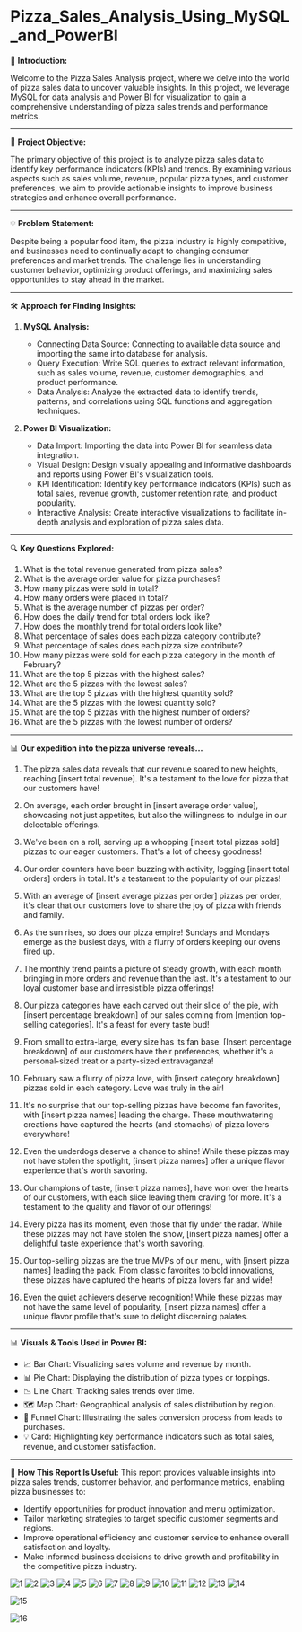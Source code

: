 # Pizza_Sales_Analysis_Using_MySQL_and_PowerBI

🍕 **Introduction:**

Welcome to the Pizza Sales Analysis project, where we delve into the world of pizza sales data to uncover valuable insights. In this project, we leverage MySQL for data analysis and Power BI for visualization to gain a comprehensive understanding of pizza sales trends and performance metrics.

----------------------------------------------------------------------------------------------------------------------------------------------------------------
🎯 **Project Objective:**

The primary objective of this project is to analyze pizza sales data to identify key performance indicators (KPIs) and trends. By examining various aspects such as sales volume, revenue, popular pizza types, and customer preferences, we aim to provide actionable insights to improve business strategies and enhance overall performance.

----------------------------------------------------------------------------------------------------------------------------------------------------------------
💡 **Problem Statement:**

Despite being a popular food item, the pizza industry is highly competitive, and businesses need to continually adapt to changing consumer preferences and market trends. The challenge lies in understanding customer behavior, optimizing product offerings, and maximizing sales opportunities to stay ahead in the market.

----------------------------------------------------------------------------------------------------------------------------------------------------------------
🛠️ **Approach for Finding Insights:**

1. **MySQL Analysis:**
   
      - Connecting Data Source: Connecting to available data source and importing the same into database for analysis.
      - Query Execution: Write SQL queries to extract relevant information, such as sales volume, revenue, customer demographics, and product performance.
      - Data Analysis: Analyze the extracted data to identify trends, patterns, and correlations using SQL functions and aggregation techniques.

3. **Power BI Visualization:**
   
      - Data Import: Importing the data into Power BI for seamless data integration.
      - Visual Design: Design visually appealing and informative dashboards and reports using Power BI's visualization tools.
      - KPI Identification: Identify key performance indicators (KPIs) such as total sales, revenue growth, customer retention rate, and product popularity.
      - Interactive Analysis: Create interactive visualizations to facilitate in-depth analysis and exploration of pizza sales data.

----------------------------------------------------------------------------------------------------------------------------------------------------------------
🔍 **Key Questions Explored:**

  1. What is the total revenue generated from pizza sales?
  2. What is the average order value for pizza purchases?
  3. How many pizzas were sold in total?
  4. How many orders were placed in total?
  5. What is the average number of pizzas per order?
  6. How does the daily trend for total orders look like?
  7. How does the monthly trend for total orders look like?
  8. What percentage of sales does each pizza category contribute?
  9. What percentage of sales does each pizza size contribute?
  10. How many pizzas were sold for each pizza category in the month of February?
  11. What are the top 5 pizzas with the highest sales?
  12. What are the 5 pizzas with the lowest sales?
  13. What are the top 5 pizzas with the highest quantity sold?
  14. What are the 5 pizzas with the lowest quantity sold?
  15. What are the top 5 pizzas with the highest number of orders?
  16. What are the 5 pizzas with the lowest number of orders?

----------------------------------------------------------------------------------------------------------------------------------------------------------------
📊 **Our expedition into the pizza universe reveals...**

   1. The pizza sales data reveals that our revenue soared to new heights, reaching [insert total revenue]. It's a testament to the love for pizza that our customers have!                                                                                                                                                   
  
   2. On average, each order brought in [insert average order value], showcasing not just appetites, but also the willingness to indulge in our delectable offerings.
   3. We've been on a roll, serving up a whopping [insert total pizzas sold] pizzas to our eager customers. That's a lot of cheesy goodness!
   4. Our order counters have been buzzing with activity, logging [insert total orders] orders in total. It's a testament to the popularity of our pizzas!
   5. With an average of [insert average pizzas per order] pizzas per order, it's clear that our customers love to share the joy of pizza with friends and family.
   6. As the sun rises, so does our pizza empire! Sundays and Mondays emerge as the busiest days, with a flurry of orders keeping our ovens fired up.
   7. The monthly trend paints a picture of steady growth, with each month bringing in more orders and revenue than the last. It's a testament to our loyal customer base and irresistible pizza offerings!
   8. Our pizza categories have each carved out their slice of the pie, with [insert percentage breakdown] of our sales coming from [mention top-selling categories]. It's a feast for every taste bud!
   9. From small to extra-large, every size has its fan base. [Insert percentage breakdown] of our customers have their preferences, whether it's a personal-sized treat or a party-sized extravaganza!
   10. February saw a flurry of pizza love, with [insert category breakdown] pizzas sold in each category. Love was truly in the air!
   11. It's no surprise that our top-selling pizzas have become fan favorites, with [insert pizza names] leading the charge. These mouthwatering creations have captured the hearts (and stomachs) of pizza lovers everywhere!
   12. Even the underdogs deserve a chance to shine! While these pizzas may not have stolen the spotlight, [insert pizza names] offer a unique flavor experience that's worth savoring.
   13. Our champions of taste, [insert pizza names], have won over the hearts of our customers, with each slice leaving them craving for more. It's a testament to the quality and flavor of our offerings!
   14. Every pizza has its moment, even those that fly under the radar. While these pizzas may not have stolen the show, [insert pizza names] offer a delightful taste experience that's worth savoring.
   15. Our top-selling pizzas are the true MVPs of our menu, with [insert pizza names] leading the pack. From classic favorites to bold innovations, these pizzas have captured the hearts of pizza lovers far and wide!
   16. Even the quiet achievers deserve recognition! While these pizzas may not have the same level of popularity, [insert pizza names] offer a unique flavor profile that's sure to delight discerning palates.
----------------------------------------------------------------------------------------------------------------------------------------------------------------

📊 **Visuals & Tools Used in Power BI:**
- 📈 Bar Chart: Visualizing sales volume and revenue by month.
- 📊 Pie Chart: Displaying the distribution of pizza types or toppings.
- 📉 Line Chart: Tracking sales trends over time.
- 🗺️ Map Chart: Geographical analysis of sales distribution by region.
- 🔄 Funnel Chart: Illustrating the sales conversion process from leads to purchases.
- 💡 Card: Highlighting key performance indicators such as total sales, revenue, and customer satisfaction.

----------------------------------------------------------------------------------------------------------------------------------------------------------------
🚀 **How This Report Is Useful:**
This report provides valuable insights into pizza sales trends, customer behavior, and performance metrics, enabling pizza businesses to:
- Identify opportunities for product innovation and menu optimization.
- Tailor marketing strategies to target specific customer segments and regions.
- Improve operational efficiency and customer service to enhance overall satisfaction and loyalty.
- Make informed business decisions to drive growth and profitability in the competitive pizza industry.

 ![1](https://github.com/AkshayShirbhate09/Pizza_Sales_Analysis_Using_MySQL_and_PowerBI/assets/161019134/817deac6-ebb4-43e4-b293-56f5e2f959f0)
![2](https://github.com/AkshayShirbhate09/Pizza_Sales_Analysis_Using_MySQL_and_PowerBI/assets/161019134/ff2d95ab-06d1-481a-87bd-f380115b0fac)
![3](https://github.com/AkshayShirbhate09/Pizza_Sales_Analysis_Using_MySQL_and_PowerBI/assets/161019134/6929a951-3d25-42f8-abdf-6cf4c187f5ac)
![4](https://github.com/AkshayShirbhate09/Pizza_Sales_Analysis_Using_MySQL_and_PowerBI/assets/161019134/b80512a7-26e6-465c-87e1-0b527ec88bdd)
![5](https://github.com/AkshayShirbhate09/Pizza_Sales_Analysis_Using_MySQL_and_PowerBI/assets/161019134/2086e26c-4130-4f83-8417-f31adc0d9a1f)
![6](https://github.com/AkshayShirbhate09/Pizza_Sales_Analysis_Using_MySQL_and_PowerBI/assets/161019134/a7bcc62a-1406-40b6-8985-ba8713595ee9)
![7](https://github.com/AkshayShirbhate09/Pizza_Sales_Analysis_Using_MySQL_and_PowerBI/assets/161019134/b8a32736-5495-41da-b3d9-e4c7d6d8103a)
![8](https://github.com/AkshayShirbhate09/Pizza_Sales_Analysis_Using_MySQL_and_PowerBI/assets/161019134/6937e75e-f50b-4042-b272-3d29440ce661)
![9](https://github.com/AkshayShirbhate09/Pizza_Sales_Analysis_Using_MySQL_and_PowerBI/assets/161019134/0a34a7d3-067b-4232-a503-f932810fdf5d)
![10](https://github.com/AkshayShirbhate09/Pizza_Sales_Analysis_Using_MySQL_and_PowerBI/assets/161019134/51013a2f-dfe5-4a3d-8c9b-596f59c06b8d)
![11](https://github.com/AkshayShirbhate09/Pizza_Sales_Analysis_Using_MySQL_and_PowerBI/assets/161019134/08236033-73d2-4248-821a-ba8c1c6a9350)
![12](https://github.com/AkshayShirbhate09/Pizza_Sales_Analysis_Using_MySQL_and_PowerBI/assets/161019134/073dcb11-9ebb-4f20-9a71-013eac255735)
![13](https://github.com/AkshayShirbhate09/Pizza_Sales_Analysis_Using_MySQL_and_PowerBI/assets/161019134/10b26d48-7b86-4abc-aae0-05f7057766ff)
![14](https://github.com/AkshayShirbhate09/Pizza_Sales_Analysis_Using_MySQL_and_PowerBI/assets/161019134/00370417-9316-4f80-bc2e-cd337399230d)

![15](https://github.com/AkshayShirbhate09/Pizza_Sales_Analysis_Using_MySQL_and_PowerBI/assets/161019134/db0b9565-1ec6-44d9-b5f3-dbd77582b42e)

![16](https://github.com/AkshayShirbhate09/Pizza_Sales_Analysis_Using_MySQL_and_PowerBI/assets/161019134/0c4d85fc-f8b9-4e01-b3ae-4e671d7790d4)
